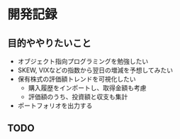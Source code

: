 # 開発記録

## 目的ややりたいこと
- オブジェクト指向プログラミングを勉強したい
- SKEW, VIXなどの指数から翌日の増減を予想してみたい
- 保有株式の評価額トレンドを可視化したい
    - 購入履歴をインポートし、取得金額も考慮
    - 評価額のうち、投資額と収支も集計
- ポートフォリオを出力する

## TODO